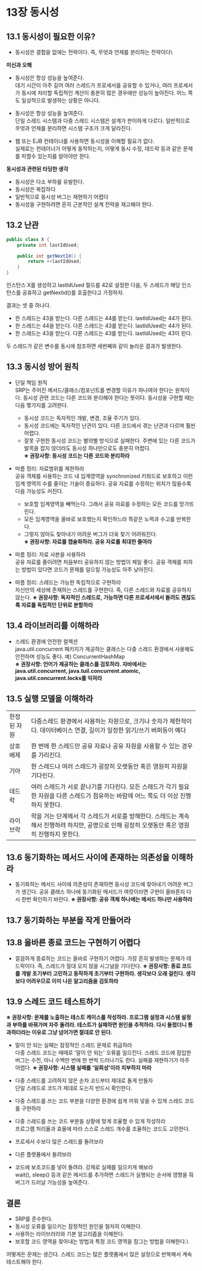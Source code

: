 # 13장 동시성

## 13.1 동시성이 필요한 이유?
* 동시성은 결합을 없애는 전략이다. 즉, 무엇과 언제를 분리하는 전략이다\

**미신과 오해**
* 동시성은 항상 성능을 높여준다.\
대기 시간이 아주 길어 여러 스레드가 프로세서를 공유할 수 있거나, 여러 프로세서가 동시에 처리할 독립적인 계산이 충분히 많은 경우에만 성능이 높아진다. 어느 쪽도 일상적으로 발생하는 상황은 아니다.

* 동시성은 항상 성능을 높여준다.\
단일 스레드 시스템과 다중 스레드 시스템은 설계가 판이하게 다르다. 일반적으로 무엇과 언제를 분리하면 시스템 구조가 크게 달라진다.
* 웹 또는 EJB 컨테이너를 사용하면 동시성을 이해할 필요가 없다.\
실제로는 컨테이너가 어떻게 동작하는지, 어떻게 동시 수정, 데드락 등과 같은 문제를 피할수 있는지를 알아야만 한다.

**동시성과 관련된 타당한 생각**
* 동시성은 다소 부하를 유발한다.
* 동시성은 복잡하다
* 일반적으로 동시성 버그는 재현하기 어렵다
* 동시성을 구현하려면 흔히 근본적인 설계 전략을 재고해야 한다.

## 13.2 난관
```java
public class X {
    private int lastIdUsed;

    public int getNextId() {
        return ++lastIdUsed;
    }
}
```

인스턴스 X를 생성하고 lastIdUsed 필드를 42로 설정한 다음, 두 스레드가 해당 인스턴스를 공휴하고 getNextid()를 호출한다고 가정하자.

결과는 셋 중 하나다.
* 한 스레드는 43을 받는다. 다른 스레드는 44를 받는다. lastIdUsed는 44가 된다.
* 한 스레드는 44을 받는다. 다른 스레드는 43를 받는다. lastIdUsed는 44가 된다.
* 한 스레드는 43을 받는다. 다른 스레드는 43를 받는다. lastIdUsed는 43이 된다.

두 스레드가 같은 변수를 동시에 참조하면 세번째와 같이 놀라운 결과가 발생한다.

## 13.3 동시성 방어 원칙
* 단일 책임 원칙\
SRP는 주어진 메서드/클래스/컴포넌트를 변경할 이유가 하나여야 한다는 원칙이다. 동시성 관련 코드는 다른 코드와 분리해야 한다는 뜻이다. 동시성을 구현할 때는 다음 몇가지를 고려한다.

    * 동시성 코드는 독자적인 개발, 변경, 조율 주기가 있다.
    * 동시성 코드에는 독자적인 난관이 있다. 다른 코드에서 겪는 난관과 다르며 훨씬 어렵다.
    * 잘못 구현한 동시성 코드는 별의별 방식으로 실패한다. 주변에 있는 다른 코드가 발목을 잡지 않더라도 동시성 하나만으로도 충분히 어렵다.\
**※ 권장사항: 동시성 코드는 다른 코드와 분리하라**

* 따름 정리: 자료범위를 제한하라\
공유 객체를 사용하는 코드 내 임계영역을 synchronized 키워드로 보호하고 이런 임계 영역의 수를 줄이는 기술이 중요하다. 공유 자료를 수정하는 위치가 많을수록 다음 가능성도 커진다.
    * 보호할 임계영역을 빼먹는다. 그래서 공유 자료를 수정하는 모든 코드를 망가뜨린다.
    * 모든 임계영역을 올바로 보호했는지 확인하느라 똑같은 노력과 수고를 반복한다.
    * 그렇지 않아도 찾아내기 어려운 버그가 더욱 찾기 어려워진다.\
**※ 권장사항: 자료를 캡슐화하라. 공유 자료를 최대한 줄여라**

* 따름 정리: 자료 사본을 사용하라\
공유 자료를 줄이려면 처음부터 공유하지 않는 방법이 제일 좋다. 공유 객체를 피하는 방법이 있다면 코드가 문제를 일으킬 가능성도 아주 낮아진다. 

* 따름 정리: 스레드는 가능한 독립적으로 구현하라\
자신만의 세상에 존재하는 스레드를 구현한다. 즉, 다른 스레드와 자료를 공유하지 않는다. 
**※ 권장사항: 독자적인 스레드로, 가능하면 다른 프로세서에서 돌려도 괜찮도록 자료를 독립적인 단위로 분할하라**

## 13.4 라이브러리를 이해하라

* 스레드 환경에 안전한 컬렉션\
java.util.concurrent 패키지가 제공하는 클래스는 다중 스레드 환경에서 사용해도 안전하며 성능도 좋다. 예) ConcurrentHashMap\
**※ 권장사항: 언어가 제공하는 클래스를 검토하라. 자바에서는 java.util.concurrent, java.tuil.concurrent.atomic, java.util.concurrent.locks를 익혀라**

## 13.5 실행 모델을 이해하라
|||
|---|---|
|한정된 자원|다중스레드 환경에서 사용하는 자원으로, 크기나 숫자가 제한적이다. 데이터베이스 연결, 길이가 일정한 읽기/쓰기 버퍼등이 예다|
| 상호배제 | 한 번에 한 스레드만 공유 자료나 공유 자원을 사용할 수 있는 경우를 가리킨다.|
| 기아 | 한 스레드나 여러 스레드가 굉장히 오랫동안 혹은 영원히 자원을 기다린다. |
| 데드락 | 여러 스레드가 서로 끝나기를 기다린다. 모든 스레드가 각기 필요한 자원을 다른 스레드가 점유하는 바람에 어느 쪽도 더 이상 진행하지 못한다. |
| 라이브락 | 락을 거는 단계에서 각 스레드가 서로를 방해한다. 스레드는 계속해서 진행하려 하지만, 공명으로 인해 굉장히 오랫동안 혹은 영원히 진행하지 못한다. |

## 13.6 동기화하는 메서드 사이에 존재하는 의존성을 이해하라
* 동기화하는 메서드 사이에 의존성이 존재하면 동시성 코드에 찾아내기 어려운 버그가 생긴다. 공유 클래스 하나에 동기화된 메서드가 여럿이라면 구현이 올바른지 다시 한번 확인하기 바란다.
**※ 권장사항: 공유 객체 하나에는 메서드 하나만 사용하라**

## 13.7 동기화하는 부분을 작게 만들어라

## 13.8 올바른 종료 코드는 구현하기 어렵다
* 깔끔하게 종료하는 코드는 올바로 구현하기 어렵다. 가장 흔히 발생하는 문제가 데드락이다. 즉, 스레드가 절대 오지 않을 시그널을 기다린다.
**※ 권장사항: 종료 코드를 개발 초기부터 고민하고 동작하게 초기부터 구현하라. 생각보다 오래 걸린다. 생각보다 어려우므로 이미 나온 알고리즘을 검토하라**

## 13.9 스레드 코드 테스트하기
**※ 권장사항: 문제를 노출하는 테스트 케이스를 작성하라. 프로그램 설정과 시스템 설정과 부하를 바꿔가며 자주 돌려라. 테스트가 실패하면 원인을 추적하라. 다시 돌렸더니 통과하더라는 이유로 그냥 넘어가면 절대로 안 된다.**

* 말이 안 되는 실패는 잠정적인 스레드 문제로 취급하라\
다중 스레드 코드는 때때로 '말이 안 되는' 오류를 일으킨다. 스레드 코드에 잠입한 버그는 수천, 아니 수백만 번에 한 번씩 드러나기도 한다. 실패를 재현하기가 아주 어렵다.
**※ 권장사항: 시스템 실패를 '일회성'이라 치부하지 마라**

* 다중 스레드를 고려하지 않은 순차 코드부터 제대로 돌게 만들자\
단일 스레드로 코드가 제대로 도는지 반드시 확인한다.

* 다중 스레드를 쓰는 코드 부분을 다양한 환경에 쉽게 끼워 넣을 수 있게 스레드 코드를 구현하라

* 다중 스레드를 쓰는 코드 부분을 상황에 맞게 조율할 수 있게 작성하라\
프로그램 처리율과 효율에 따라 스스로 스레드 개수를 조율하는 코드도 고민한다.

* 프로세서 수보다 많은 스레드를 돌려보라

* 다른 플랫폼에서 돌려보라

* 코드에 보조코드를 넣어 돌려라. 강제로 실패를 일으키게 해보라\
wait(), sleep() 등과 같은 메서드를 추가하면 스레드가 실행되는 순서에 영향을 줘 버그가 드러날 가능성을 높여준다.

결론
---
* SRP를 준수한다.
* 동시성 오류를 일으키는 잠정적인 원인을 철저히 이해한다.
* 사용하는 라이브러리와 기본 알고리즘을 이해한다.
* 보호할 코드 영역을 찾아내는 방법과 특정 코드 영역을 잠그는 방법을 이해한다.\

어떻게든 문제는 생긴다. 스레드 코드는 많은 플랫폼에서 많은 설정으로 반복해서 계속 테스트해야 한다.





